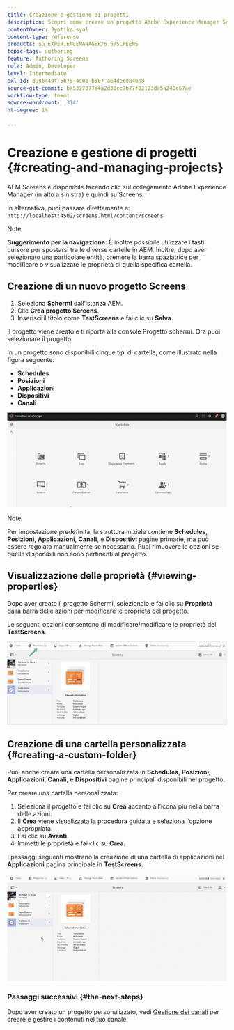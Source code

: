 ```yaml
---
title: Creazione e gestione di progetti
description: Scopri come creare un progetto Adobe Experience Manager Screens.
contentOwner: Jyotika syal
content-type: reference
products: SG_EXPERIENCEMANAGER/6.5/SCREENS
topic-tags: authoring
feature: Authoring Screens
role: Admin, Developer
level: Intermediate
exl-id: d98b449f-6b7d-4c08-b507-a64dece84ba8
source-git-commit: ba5327077e4a2d30cc7b77f02123da5a240c67ae
workflow-type: tm+mt
source-wordcount: '314'
ht-degree: 1%

---
```


# Creazione e gestione di progetti {#creating-and-managing-projects}

AEM Screens è disponibile facendo clic sul collegamento Adobe Experience Manager (in alto a sinistra) e quindi su Screens.

In alternativa, puoi passare direttamente a: `http://localhost:4502/screens.html/content/screens`

>[!NOTE]
>**Suggerimento per la navigazione:**
>È inoltre possibile utilizzare i tasti cursore per spostarsi tra le diverse cartelle in AEM. Inoltre, dopo aver selezionato una particolare entità, premere la barra spaziatrice per modificare o visualizzare le proprietà di quella specifica cartella.

## Creazione di un nuovo progetto Screens

1. Seleziona **Schermi** dall’istanza AEM.
1. Clic **Crea progetto Screens**.
1. Inserisci il titolo come **TestScreens** e fai clic su **Salva**.

Il progetto viene creato e ti riporta alla console Progetto schermi. Ora puoi selezionare il progetto.

In un progetto sono disponibili cinque tipi di cartelle, come illustrato nella figura seguente:

* **Schedules**
* **Posizioni**
* **Applicazioni**
* **Dispositivi**
* **Canali**

![player1](assets/create-project.gif)

>[!NOTE]
>
>Per impostazione predefinita, la struttura iniziale contiene **Schedules**, **Posizioni**, **Applicazioni**, **Canali**, e **Dispositivi** pagine primarie, ma può essere regolato manualmente se necessario. Puoi rimuovere le opzioni se quelle disponibili non sono pertinenti al progetto.


## Visualizzazione delle proprietà {#viewing-properties}

Dopo aver creato il progetto Schermi, selezionalo e fai clic su **Proprietà** dalla barra delle azioni per modificare le proprietà del progetto.

Le seguenti opzioni consentono di modificare/modificare le proprietà del **TestScreens**.

![immagine](assets/create-project2.png)

## Creazione di una cartella personalizzata {#creating-a-custom-folder}

Puoi anche creare una cartella personalizzata in **Schedules**, **Posizioni**, **Applicazioni**, **Canali**, e **Dispositivi** pagine principali disponibili nel progetto.

Per creare una cartella personalizzata:

1. Seleziona il progetto e fai clic su **Crea** accanto all’icona più nella barra delle azioni.
1. Il **Crea** viene visualizzata la procedura guidata e seleziona l’opzione appropriata.
1. Fai clic su **Avanti**.
1. Immetti le proprietà e fai clic su **Crea**.

I passaggi seguenti mostrano la creazione di una cartella di applicazioni nel **Applicazioni** pagina principale in **TestScreens**.

![player2-1](assets/create-project3.gif)

### Passaggi successivi {#the-next-steps}

Dopo aver creato un progetto personalizzato, vedi [Gestione dei canali](managing-channels.md) per creare e gestire i contenuti nel tuo canale.
